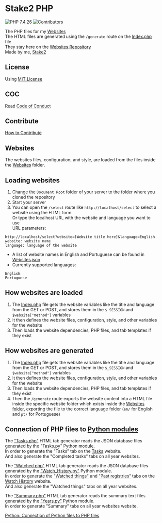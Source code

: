 # Stake2 PHP

![PHP 7.4.26](https://img.shields.io/badge/PHP-7.4.26-brightgreen.svg)
[![Contributors](https://img.shields.io/github/contributors/Stake2/Websites.svg)](https://github.com/Stake2/Websites/graphs/contributors)

The PHP files for my [Websites](https://thestake2.netlify.app/)<br>
The HTML files are generated using the ``/generate`` route on the [Index.php](https://github.com/Stake2/PHP/blob/main/Index.php) file.<br>
They stay here on the [Websites Repository](https://github.com/Stake2/Websites)<br>
Made by me, [Stake2](https://github.com/Stake2)

## License
Using [MIT License](https://github.com/Stake2/PHP/blob/main/LICENSE)<br>

## COC
Read [Code of Conduct](https://github.com/Stake2/PHP/blob/main/CODE_OF_CONDUCT.md)<br>

## Contribute
[How to Contribute](https://github.com/Stake2/PHP/blob/main/CONTRIBUTING.md)<br>

## Websites
The websites files, configuration, and style, are loaded from the files inside the [Websites](https://github.com/Stake2/PHP/tree/main/Websites/) folder.<br>

## Loading websites
1. Change the ``Document Root`` folder of your server to the folder where you cloned the repository
2. Start your server
3. You can open the ``/select`` route like ``http://localhost/select`` to select a website using the HTML form<br>
Or type the localhost URL with the website and language you want to use<br>
URL parameters:
```
http://localhost/select?website=[Website title here]&language=English
website: website name
language: language of the website
```
- A list of website names in English and Portuguese can be found in [Websites.json](https://github.com/Stake2/PHP/blob/main/JSON/Websites.json)
- Currently supported languages:
```
English
Portuguese
```

## How websites are loaded
1. The [Index.php](https://github.com/Stake2/PHP/blob/master/Index.php) file gets the website variables like the title and language from the GET or POST, and stores them in the ``$_SESSION`` and ``$website["method"]`` variables
2. It then defines the website files, configuration, style, and other variables for the website
3. Then loads the website dependencies, PHP files, and tab templates if they exist

## How websites are generated
1. The [Index.php](https://github.com/Stake2/PHP/blob/master/Index.php) file gets the website variables like the title and language from the GET or POST, and stores them in the ``$_SESSION`` and ``$website["method"]`` variables
2. It then defines the website files, configuration, style, and other variables for the website
3. Then loads the website dependencies, PHP files, and tab templates if they exist
4. Then the ``/generate`` route exports the website content into a HTML file inside the specific website folder which exists inside the [Websites folder](https://github.com/Stake2/Websites), exporting the file to the correct language folder (``en/`` for English and ``pt/`` for Portuguese)

## Connection of PHP files to [Python modules](https://github.com/Stake2/Python)
The ["Tasks.php"](https://github.com/Stake2/PHP/blob/main/Websites/Tasks/Generators/Tasks.php) HTML tab generator reads the JSON database files generated by the ["Tasks.py"](https://github.com/Stake2/Python/tree/main/Modules/Tasks) Python module.<br>
In order to generate the "Tasks" tab on the [Tasks](https://thestake2.netlify.app/Tasks/) website.<br>
And also generate the "Completed tasks" tabs on all year websites.

The ["Watched.php"](https://github.com/Stake2/PHP/blob/main/Websites/Watch%20History/Generators/Watched.php) HTML tab generator reads the JSON database files generated by the ["Watch_History.py"](https://github.com/Stake2/Python/tree/main/Modules/Watch_History) Python module.<br>
In order to generate the ["Watched things"](https://thestake2.netlify.app/Watch%20History/?tab=1) and ["Past registries"](https://thestake2.netlify.app/Watch%20History/?tab=3) tabs on the [Watch History](https://thestake2.netlify.app/Watch%20History/) website.<br>
And also generate the "Watched things" tabs on all year websites.

The ["Summary.php"](https://github.com/Stake2/PHP/blob/main/Websites/Years/Generators/Summary.php) HTML tab generator reads the summary text files generated by the ["Years.py"](https://github.com/Stake2/Python/tree/main/Modules/Years) Python module.<br>
In order to generate "Summary" tabs on all year websites website.

[Python: Connection of Python files to PHP files](https://github.com/Stake2/Python#connection-of-python-files-to-php-files-and-websites)